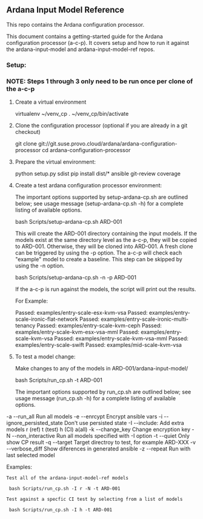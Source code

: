 ## Ardana Input Model Reference

This repo contains the Ardana configuration processor.

This document contains a getting-started guide for the Ardana configuration processor (a-c-p).
It covers setup and how to run it against the ardana-input-model
and ardana-input-model-ref repos.

### Setup:
### NOTE: Steps 1 through 3 only need to be run once per clone of the a-c-p

1. Create a virtual environment

    virtualenv ~/venv_cp
    . ~/venv_cp/bin/activate

2. Clone the configuration processor (optional if you are already in a git checkout)

    git clone git://git.suse.provo.cloud/ardana/ardana-configuration-processor
    cd ardana-configuration-processor

3. Prepare the virtual environment:

    python setup.py sdist
    pip install dist/* ansible git-review coverage

4. Create a test ardana configuration processor environment:

   The important options supported by setup-ardana-cp.sh are
   outlined below; see usage message (setup-ardana-cp.sh -h)
   for a complete listing of available options.

    bash Scripts/setup-ardana-cp.sh ARD-001

   This will create the ARD-001 directory containing the input models.
   If the models exist at the same directory level as the a-c-p,
   they will be copied to ARD-001. Otherwise, they will be cloned
   into ARD-001.  A fresh clone can be triggered by using the -p option.
   The a-c-p will check each "example" model to create a baseline.
   This step can be skipped by using the -n option.

    bash Scripts/setup-ardana-cp.sh -n -p ARD-001

   If the a-c-p is run against the models, the script will print out the results.

   For Example:

   Passed: examples/entry-scale-esx-kvm-vsa
   Passed: examples/entry-scale-ironic-flat-network
   Passed: examples/entry-scale-ironic-multi-tenancy
   Passed: examples/entry-scale-kvm-ceph
   Passed: examples/entry-scale-kvm-esx-vsa-mml
   Passed: examples/entry-scale-kvm-vsa
   Passed: examples/entry-scale-kvm-vsa-mml
   Passed: examples/entry-scale-swift
   Passed: examples/mid-scale-kvm-vsa


5. To test a model change:

    Make changes to any of the models in ARD-001/ardana-input-model/

    bash Scripts/run_cp.sh -t ARD-001

    The important options supported by run_cp.sh are
    outlined below; see usage message (run_cp.sh -h)
    for a complete listing of available options.

-a   --run_all                      Run all models
-e   --enrcypt                      Encrypt ansible vars
-i   --ignore_persisted_state       Don't use persisted state
-I   --include:                     Add extra models r (ref) t (test) h (CI) a(all)
-k   --change_key                   Change encryption key
-N   --non_interactive              Run all models specified with -I option
-t   --quiet                        Only show CP result
-q   --target                       Target directroy to test, for example ARD-XXX
-v   --verbose_diff                 Show diferences in generated ansible
-z   --repeat                       Run with last selected model

Examples:

    Test all of the ardana-input-model-ref models

     bash Scripts/run_cp.sh -I r -N -t ARD-001

    Test against a specfic CI test by selecting from a list of models

     bash Scripts/run_cp.sh -I h -t ARD-001
